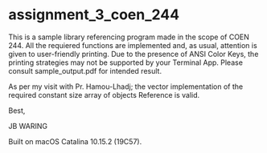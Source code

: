 # assignment_3_coen_244

This is a sample library referencing program made in the scope of COEN 244.
All the requiered functions are implemented and, as usual, attention is given to user-friendly printing.
Due to the presence of ANSI Color Keys, the printing strategies may not be supported by your Terminal App. Please consult sample_output.pdf for intended result.

As per my visit with Pr. Hamou-Lhadj; the vector implementation of the required constant size array of objects Reference is valid. 

Best,

JB WARING

Built on macOS Catalina 10.15.2 (19C57).
